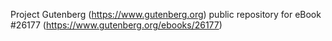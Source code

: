 Project Gutenberg (https://www.gutenberg.org) public repository for eBook #26177 (https://www.gutenberg.org/ebooks/26177)
